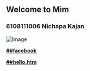 ## Welcome to Mim

### **6108111006 Nichapa Kajan**
![Image](http://mim321.github.io/Myprofile/m321.jpg)

[**##facebook**](https://www.facebook.com/mim.suchicha) 

[**##hello.htm**](https://kawintharawiw.github.io/Myprofile/hello.htm?fbclid=IwAR2849xIUKhcYBrA6gVYzaUhja964jz_2GDTtucL-HXWaWso74bWAuOG1Jk) 


